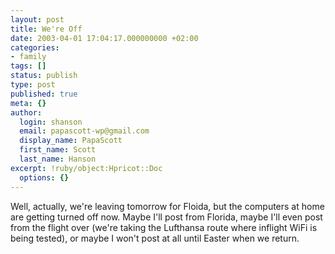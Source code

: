 ```yaml
---
layout: post
title: We're Off
date: 2003-04-01 17:04:17.000000000 +02:00
categories:
- family
tags: []
status: publish
type: post
published: true
meta: {}
author:
  login: shanson
  email: papascott-wp@gmail.com
  display_name: PapaScott
  first_name: Scott
  last_name: Hanson
excerpt: !ruby/object:Hpricot::Doc
  options: {}
---
```

<p>Well, actually, we're leaving tomorrow for Floida, but the computers at home are getting turned off now. Maybe I'll post from Florida, maybe I'll even post from the flight over (we're taking the Lufthansa route where inflight WiFi is being tested), or maybe I won't post at all until Easter when we return.</p>
